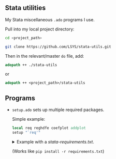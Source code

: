 ## Stata utilities

My Stata miscellaneous `.ado` programs I use.

Pull into my local project directory:
```Bash
cd <project_path>

git clone https://github.com/LSYS/stata-utils.git
```

Then in the relevant/master `do` file, add:
```Stata
adopath ++ ./stata-utils
```
or 
```Stata
adopath ++ <project_path>/stata-utils
```

## Programs

* `setup.ado` sets up multiple required packages. 

    Simple example:
    ```Stata
    local req reghdfe coefplot addplot
    setup "`req'"
    ```
    
    <details>
    <summary>Example with a <em>stata-requirements.txt</em>.</summary>

    <i>stata-requirements.txt</i> as an example plain text file:
    ```text
    reghdfe 
    coefplot
    addplot
    ```    
    
    Read `stata-requirements.txt` into local macro
    ```Stata
    txt2macro stata-requirements.txt
    local req `r(mymacro)'
    ```    
    
    and install packages listed in `stata-requirements.txt`
    ```Stata
    setup "`req'"
    ```
    </details>
    
    (Works like `pip install -r requirements.txt`)

